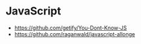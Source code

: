 # JavaScript

- https://github.com/getify/You-Dont-Know-JS
- https://github.com/raganwald/javascript-allonge
